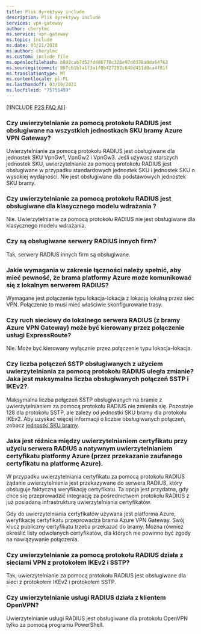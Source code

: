 ```yaml
---
title: Plik dyrektywy include
description: Plik dyrektywy include
services: vpn-gateway
author: cherylmc
ms.service: vpn-gateway
ms.topic: include
ms.date: 03/21/2018
ms.author: cherylmc
ms.custom: include file
ms.openlocfilehash: b802cab7d52fd886770c326e97d0378a0da64762
ms.sourcegitcommit: 867cb1b7a1f3a1f0b427282c648d411d0ca4f81f
ms.translationtype: MT
ms.contentlocale: pl-PL
ms.lasthandoff: 03/19/2021
ms.locfileid: "75751499"
---
```

[!INCLUDE [P2S FAQ All](vpn-gateway-faq-p2s-all-include.md)]

### <a name="is-radius-authentication-supported-on-all-azure-vpn-gateway-skus"></a>Czy uwierzytelnianie za pomocą protokołu RADIUS jest obsługiwane na wszystkich jednostkach SKU bramy Azure VPN Gateway?

Uwierzytelnianie za pomocą protokołu RADIUS jest obsługiwane dla jednostek SKU VpnGw1, VpnGw2 i VpnGw3. Jeśli używasz starszych jednostek SKU, uwierzytelnianie za pomocą protokołu RADIUS jest obsługiwane w przypadku standardowych jednostek SKU i jednostek SKU o wysokiej wydajności. Nie jest obsługiwane dla podstawowych jednostek SKU bramy. 
 
### <a name="is-radius-authentication-supported-for-the-classic-deployment-model"></a>Czy uwierzytelnianie za pomocą protokołu RADIUS jest obsługiwane dla klasycznego modelu wdrażania ?
 
Nie. Uwierzytelnianie za pomocą protokołu RADIUS nie jest obsługiwane dla klasycznego modelu wdrażania.
 
### <a name="are-3rd-party-radius-servers-supported"></a>Czy są obsługiwane serwery RADIUS innych firm?

Tak, serwery RADIUS innych firm są obsługiwane.
 
### <a name="what-are-the-connectivity-requirements-to-ensure-that-the-azure-gateway-is-able-to-reach-an-on-premises-radius-server"></a>Jakie wymagania w zakresie łączności należy spełnić, aby mieć pewność, że brama platformy Azure może komunikować się z lokalnym serwerem RADIUS?

Wymagane jest połączenie typu lokacja-lokacja z lokacją lokalną przez sieć VPN. Połączenie to musi mieć właściwie skonfigurowane trasy.  
 
### <a name="can-traffic-to-an-on-premises-radius-server-from-the-azure-vpn-gateway-be-routed-over-an-expressroute-connection"></a>Czy ruch sieciowy do lokalnego serwera RADIUS (z bramy Azure VPN Gateway) może być kierowany przez połączenie usługi ExpressRoute?

Nie. Może być kierowany wyłącznie przez połączenie typu lokacja-lokacja.
 
### <a name="is-there-a-change-in-the-number-of-sstp-connections-supported-with-radius-authentication-what-is-the-maximum-number-of-sstp-and-ikev2-connections-supported"></a>Czy liczba połączeń SSTP obsługiwanych z użyciem uwierzytelniania za pomocą protokołu RADIUS uległa zmianie? Jaka jest maksymalna liczba obsługiwanych połączeń SSTP i IKEv2?

Maksymalna liczba połączeń SSTP obsługiwanych na bramie z uwierzytelnianiem za pomocą protokołu RADIUS nie zmieniła się. Pozostaje 128 dla protokołu SSTP, ale zależy od jednostki SKU bramy dla protokołu IKEv2. Aby uzyskać więcej informacji o liczbie obsługiwanych połączeń, zobacz [jednostki SKU bramy](../articles/vpn-gateway/vpn-gateway-about-vpngateways.md#gwsku).
 
### <a name="what-is-the-difference-between-doing-certificate-authentication-using-a-radius-server-vs-using-azure-native-certificate-authentication-by-uploading-a-trusted-certificate-to-azure"></a>Jaka jest różnica między uwierzytelnianiem certyfikatu przy użyciu serwera RADIUS a natywnym uwierzytelnianiem certyfikatu platformy Azure (przez przekazanie zaufanego certyfikatu na platformę Azure).

W przypadku uwierzytelniania certyfikatu za pomocą protokołu RADIUS żądanie uwierzytelnienia jest przekazywane do serwera RADIUS, który obsługuje faktyczną weryfikację certyfikatu. Ta opcja jest przydatna, gdy chce się przeprowadzić integrację za pośrednictwem protokołu RADIUS z już posiadaną infrastrukturą uwierzytelniania certyfikatów.
  
Gdy do uwierzytelniania certyfikatów używana jest platforma Azure, weryfikację certyfikatu przeprowadza brama Azure VPN Gateway. Swój klucz publiczny certyfikatu trzeba przekazać do bramy. Można również określić listy odwołanych certyfikatów, dla których nie powinno być zgody na nawiązywanie połączenia.

### <a name="does-radius-authentication-work-with-both-ikev2-and-sstp-vpn"></a>Czy uwierzytelnianie za pomocą protokołu RADIUS działa z sieciami VPN z protokołem IKEv2 i SSTP?

Tak, uwierzytelnianie za pomocą protokołu RADIUS jest obsługiwane dla sieci z protokołem IKEv2 i protokołem SSTP. 

### <a name="does-radius-authentication-work-with-the-openvpn-client"></a>Czy uwierzytelnianie usługi RADIUS działa z klientem OpenVPN?

Uwierzytelnianie usługi RADIUS jest obsługiwane dla protokołu OpenVPN tylko za pomocą programu PowerShell.
